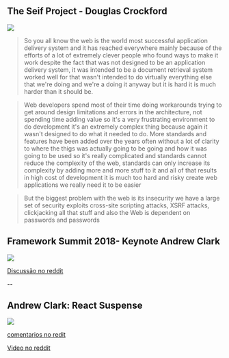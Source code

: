 ## The Seif Project - Douglas Crockford
[![](http://img.youtube.com/vi/FHRXPlq9XNw/0.jpg)](http://www.youtube.com/watch?v=FHRXPlq9XNw "")

>So you all know the web is the world most successful application delivery system and it has reached everywhere mainly because of the efforts of a lot of extremely clever people who found ways to make it work despite the fact that was not designed to be an application delivery system, it was intended to be a document retrieval system worked well for that wasn't intended to do virtually everything else that we're doing and we're a doing it anyway but it is hard it is much harder than it should be. 

>Web developers spend most of their time doing workarounds trying to get around design limitations and errors in the architecture, not spending time adding value so it's a very frustrating environment to do development it's an extremely complex thing because again it wasn't designed to do what it needed to do. More standards and features have been added over the years often without a lot of clarity to where the thigs was actually going to be going and how it was going to be used so it's really complicated and standards cannot reduce the complexity of the web, standards can only increase its complexity by adding more and more stuff to it and all of that results in high cost of development it is much too hard and risky create web applications we really need it to be easier 

>But the biggest problem with the web is its insecurity we have a large set of security exploits cross-site scripting attacks, XSRF attacks, clickjacking all that stuff and also the Web is dependent on passwords and passwords 

## Framework Summit 2018- Keynote Andrew Clark

[![](http://img.youtube.com/vi/xrLIeSYRKIc/0.jpg)](http://www.youtube.com/watch?v=xrLIeSYRKIc "")

[Discussão no reddit](https://www.reddit.com/r/reactjs/comments/9ksj2l/acdlites_react_roadmap_presentedframework_summit/)

--

## Andrew Clark: React Suspense

[![](http://img.youtube.com/vi/z-6JC0_cOns/0.jpg)](http://www.youtube.com/watch?v=z-6JC0_cOns "")

[comentarios no redit](https://www.reddit.com/r/reactjs/comments/8mx01m/andrew_clark_react_suspense/)

[Video no reddit](https://www.reddit.com/r/reactjs/comments/a93cey/andrew_clark_react_suspense/)



##
